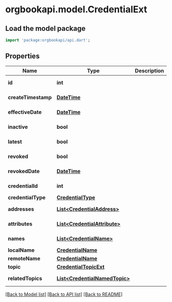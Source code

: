 # orgbookapi.model.CredentialExt

## Load the model package
```dart
import 'package:orgbookapi/api.dart';
```

## Properties
Name | Type | Description | Notes
------------ | ------------- | ------------- | -------------
**id** | **int** |  | [optional] [readonly] 
**createTimestamp** | [**DateTime**](DateTime.md) |  | [optional] [readonly] 
**effectiveDate** | [**DateTime**](DateTime.md) |  | [optional] [readonly] 
**inactive** | **bool** |  | [optional] [readonly] 
**latest** | **bool** |  | [optional] [readonly] 
**revoked** | **bool** |  | [optional] [readonly] 
**revokedDate** | [**DateTime**](DateTime.md) |  | [optional] [readonly] 
**credentialId** | **int** |  | [optional] [readonly] 
**credentialType** | [**CredentialType**](CredentialType.md) |  | 
**addresses** | [**List&lt;CredentialAddress&gt;**](CredentialAddress.md) |  | [default to const []]
**attributes** | [**List&lt;CredentialAttribute&gt;**](CredentialAttribute.md) |  | [default to const []]
**names** | [**List&lt;CredentialName&gt;**](CredentialName.md) |  | [default to const []]
**localName** | [**CredentialName**](CredentialName.md) |  | 
**remoteName** | [**CredentialName**](CredentialName.md) |  | 
**topic** | [**CredentialTopicExt**](CredentialTopicExt.md) |  | 
**relatedTopics** | [**List&lt;CredentialNamedTopic&gt;**](CredentialNamedTopic.md) |  | [default to const []]

[[Back to Model list]](../README.md#documentation-for-models) [[Back to API list]](../README.md#documentation-for-api-endpoints) [[Back to README]](../README.md)


